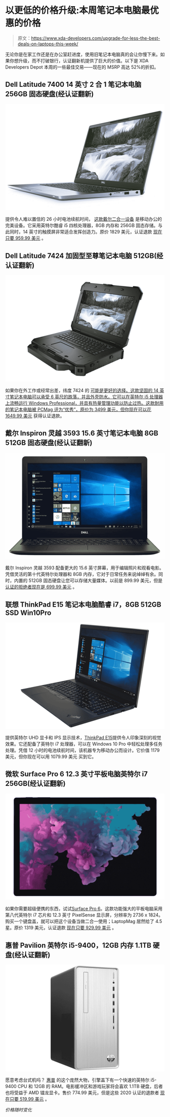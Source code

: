 # 以更低的价格升级:本周笔记本电脑最优惠的价格

> 原文：<https://www.xda-developers.com/upgrade-for-less-the-best-deals-on-laptops-this-week/>

无论你是在家工作还是在办公室赶进度，使用旧笔记本电脑真的会让你慢下来。如果你想升级，而不打破银行，认证翻新机提供了巨大的价值。以下是 XDA Developers Depot 本周的一些最佳交易——现在的 MSRP 高达 52%的折扣。

## **Dell Latitude 7400 14 英寸 2 合 1 笔记本电脑 256GB 固态硬盘(经认证翻新)**

**![](img/90a738ae0e9e2f5475f0453dffe40163.png)**

提供令人难以置信的 26 小时电池续航时间， [这款戴尔二合一设备](https://depot.xda-developers.com/sales/dell-latitude-7400-14-touch-8gb-256gb-ssd-intel-core-i5-8265u-2-in-1-laptop-certified-refurb?utm_source=xda-developers.com&utm_medium=referral&utm_campaign=dell-latitude-7400-14-touch-8gb-256gb-ssd-intel-core-i5-8265u-2-in-1-laptop-certified-refurb&utm_term=scsf-416136&utm_content=a0x1P000004smzPQAQ&scsonar=1) 是移动办公的完美设备。它采用英特尔酷睿 i5 四核处理器，8GB 内存和 256GB 固态存储。与此同时，14 英寸的触摸屏非常适合发挥创造力。原价 1829 美元，认证退款 [现在只要 959.99 美元](https://depot.xda-developers.com/sales/dell-latitude-7400-14-touch-8gb-256gb-ssd-intel-core-i5-8265u-2-in-1-laptop-certified-refurb?utm_source=xda-developers.com&utm_medium=referral&utm_campaign=dell-latitude-7400-14-touch-8gb-256gb-ssd-intel-core-i5-8265u-2-in-1-laptop-certified-refurb&utm_term=scsf-416136&utm_content=a0x1P000004smzPQAQ&scsonar=1) 。

## **Dell Latitude 7424 加固型至尊笔记本电脑 512GB(经认证翻新)**

**![](img/4fa03ab440cf9bd5b27a3710b8be829f.png)**

如果你在外工作或经常出差，纬度 7424 的 [可能是更好的选择。这款坚固的 14 英寸笔记本电脑可以承受 6 英尺的跌落，并且外壳防水。它可以在英特尔 i5 处理器上流畅运行 Windows Professional，并具有热量管理功能以防止过热。这款耐用的笔记本电脑被 PCMag 评为“优秀”，原价为 3499 美元，但你现在可以花 1649.99 美元](https://depot.xda-developers.com/sales/dell-latitude-7424-14-32gb-512gb-ssd-intel-core-i5-8350u-win10-rugged-extreme-laptop-certified-refurb?utm_source=xda-developers.com&utm_medium=referral&utm_campaign=dell-latitude-7424-14-32gb-512gb-ssd-intel-core-i5-8350u-win10-rugged-extreme-laptop-certified-refurb&utm_term=scsf-416146&utm_content=a0x1P000004smzPQAQ&scsonar=1) 获得认证退款。

## **戴尔 Inspiron 灵越 3593 15.6 英寸笔记本电脑 8GB 512GB 固态硬盘(经认证翻新)**

**![](img/85e65d2dfcb517fbd24980e74dd5a77a.png)**

戴尔 Inspiron 灵越 3593 配备更大的 15.6 英寸屏幕，用于编辑照片和观看电影。凭借灵活的第十代英特尔处理器和 8GB 内存，它对于日常任务来说绰绰有余。同时，内置的 512GB 固态硬盘让您可以存储大量媒体。以前是 899.99 美元，但是 [认证的拒绝者现在是 699.99 美元](https://depot.xda-developers.com/sales/dell-inspiron-3593-15-6-8gb-512gb-ssd-intel-core-i3-1005g1-certified-refurb?utm_source=xda-developers.com&utm_medium=referral&utm_campaign=dell-inspiron-3593-15-6-8gb-512gb-ssd-intel-core-i3-1005g1-certified-refurb&utm_term=scsf-416147&utm_content=a0x1P000004smzPQAQ&scsonar=1) 。

## **联想 ThinkPad E15 笔记本电脑酷睿 i7，8GB 512GB SSD Win10Pro**

**![](img/94e2e01454a8fd95f5448b2f5e8a0a99.png)**

提供英特尔 UHD 显卡和 IPS 显示技术，[ThinkPad E15](https://depot.xda-developers.com/sales/lenovo-thinkpad-e15-15-6-8gb-512gb-ssd-intel-i7-10510u-x41-8ghz-win10-pro?utm_source=xda-developers.com&utm_medium=referral&utm_campaign=lenovo-thinkpad-e15-15-6-8gb-512gb-ssd-intel-i7-10510u-x41-8ghz-win10-pro&utm_term=scsf-416148&utm_content=a0x1P000004smzPQAQ&scsonar=1)提供令人印象深刻的视觉效果。它还配备了英特尔 i7 处理器，可以在 Windows 10 Pro 中轻松处理多任务处理。凭借 12 小时的电池续航时间，该机器专为移动办公而设计。它价值 1179 美元，但你现在可以用 1079.99 美元 买到它。

## **微软 Surface Pro 6 12.3 英寸平板电脑英特尔 i7 256GB(经认证翻新)**

![](img/eb64885a2d283030774d88d43d8f141b.png)

如果你需要超级便携的东西，试试[Surface Pro 6](https://depot.xda-developers.com/sales/microsoft-surface-pro-6-lsh-00003-12-3-256gb-wifi-x4-1-9ghz-certified-refurb?utm_source=xda-developers.com&utm_medium=referral&utm_campaign=microsoft-surface-pro-6-lsh-00003-12-3-256gb-wifi-x4-1-9ghz-certified-refurb&utm_term=scsf-416149&utm_content=a0x1P000004smzPQAQ&scsonar=1)。这款功能强大的平板电脑采用第八代英特尔 i7 芯片和 12.3 英寸 PixelSense 显示屏，分辨率为 2736 x 1824。购买一个键盘盖，就可以把这个设备当做二合一使用；LaptopMag 居然给了 4.5 星。原价 1319 美元，认证退款 [现在只要 929.99 美元](https://depot.xda-developers.com/sales/microsoft-surface-pro-6-lsh-00003-12-3-256gb-wifi-x4-1-9ghz-certified-refurb?utm_source=xda-developers.com&utm_medium=referral&utm_campaign=microsoft-surface-pro-6-lsh-00003-12-3-256gb-wifi-x4-1-9ghz-certified-refurb&utm_term=scsf-416149&utm_content=a0x1P000004smzPQAQ&scsonar=1) 。

## **惠普 Pavilion 英特尔 i5-9400，12GB 内存 1.1TB 硬盘(经认证翻新)**

**![](img/8ff29fbef3107aa5e533254821b8a62a.png)**

愿意考虑台式机吗？ [惠普](https://depot.xda-developers.com/sales/hp-pavilion-tp01-0027c-12gb-ram-1-1tb-intel-i5-9400-x62-9ghz-certified-refurbished?utm_source=xda-developers.com&utm_medium=referral&utm_campaign=hp-pavilion-tp01-0027c-12gb-ram-1-1tb-intel-i5-9400-x62-9ghz-certified-refurbished&utm_term=scsf-416150&utm_content=a0x1P000004smzPQAQ&scsonar=1) 的这个庞然大物，引擎盖下有一个快速的英特尔 i5-9400 CPU 和 12GB 的 RAM。电影缓冲区和游戏玩家将会喜欢 1.1TB 硬盘，后者也将受益于 AMD 镭龙显卡。售价 774.99 美元，但是这些 2020 认证的退款者 [现在只要 519.99 美元](https://depot.xda-developers.com/sales/hp-pavilion-tp01-0027c-12gb-ram-1-1tb-intel-i5-9400-x62-9ghz-certified-refurbished?utm_source=xda-developers.com&utm_medium=referral&utm_campaign=hp-pavilion-tp01-0027c-12gb-ram-1-1tb-intel-i5-9400-x62-9ghz-certified-refurbished&utm_term=scsf-416150&utm_content=a0x1P000004smzPQAQ&scsonar=1) 。

*价格随时变化*